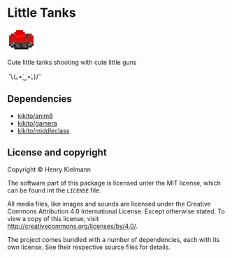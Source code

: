 Little Tanks
============

![](icon.gif)

Cute little tanks shooting with cute little guns

乁(｡•́‿•̀｡)ㄏ


Dependencies
------------

- [kikito/anim8](http://github.com/kikito/anim8)
- [kikito/gamera](http://github.com/kikito/gamera)
- [kikito/middleclass](http://github.com/kikito/middleclass)


License and copyright
---------------------

Copyright © Henry Kielmann

The software part of this package is licensed unter the MIT license,
which can be found int the `LICENSE` file.

All media files, like images and sounds are licensed under the
Creative Commons Attribution 4.0 International License.  Except otherwise stated.
To view a copy of this license, visit http://creativecommons.org/licenses/by/4.0/.

The project comes bundled with a number of dependencies, each with its own license.
See their respective source files for details.
